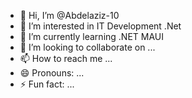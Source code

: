 - 👋 Hi, I’m @Abdelaziz-10
- 👀 I’m interested in IT Development .Net
- 🌱 I’m currently learning .NET MAUI
- 💞️ I’m looking to collaborate on ...
- 📫 How to reach me ...
- 😄 Pronouns: ...
- ⚡ Fun fact: ...

<!---
Abdelaziz-10/Abdelaziz-10 is a ✨ special ✨ repository because its `README.md` (this file) appears on your GitHub profile.
You can click the Preview link to take a look at your changes.
--->
